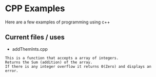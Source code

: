 # CPP Examples

Here are a few examples of programming using c++

## Current files / uses

- addThemInts.cpp
```
This is a function that accepts a array of integers.
Returns the Sum (addition) of the array.
If there is any integer overflow it returns 0(Zero) and displays an error.
```
